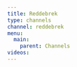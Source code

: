 ```yaml
---
title: Reddebrek
type: channels
channel: reddebrek
menu:
  main:
    parent: Channels
videos:
---
```

